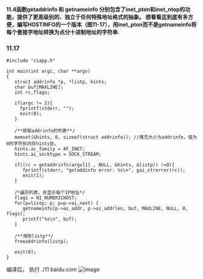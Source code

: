 #### 11.4函数getaddrinfo 和 getnameinfo 分别包含了inet_pton和inet_ntop的功能，提供了更高级别的、独立于任何特殊地址格式的抽象。 想看看这到底有多方便，编写HOSTINFO的一个版本（图11-17），用inet_pton而不是getnameinfo将每个套接字地址转换为点分十进制地址的字符串.


### 11.17
```
#include "csapp.h"

int main(int argc, char **argv)
{
   struct addrinfo *p, *listp, hints;
   char buf[MAXLINE];
   int rc,flags;
   
   if(argc != 2){
     fprintf(stderr, "");
     exit(0);
   }
   
   /**获取addrinfo的列表**/
   memset(&hints, 0, sizeof(struct addrinfo)); //填充大小为addrinfo，值为0的字符到内存hints处。
   hints.ai_family = AF_INET;
   hints.ai_socktype = SOCK_STREAM;
   
   if((rc = getaddrinfo(argv[1] , NULL, &hints, &listp)) !=0){
      fprintf(stderr, "getaddinfo error: %s\n", gai_strerror(rc));
      exit(1);
   }
   
   /*遍历列表，并显示每个IP地址*/
   flags = NI_NUMERICHOST;
   for(p=listp; p; p=p->ai_next) {
      getnameinfo(p->ai_addr, p->ai_addrlen, buf, MAXLINE, NULL, 0, flags);
      printf("%s\n", buf);
   }
   
   /**清除listp**/
   freeaddrinfo(listp);
   
   exit(0);
}

```
编译后，
执行 ./11 baidu.com
![image](https://user-images.githubusercontent.com/18367460/200820981-10dce790-47e9-4704-ac7b-cd3d3f07f45d.png)

